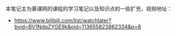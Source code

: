 本笔记主为慕课网的课程的学习笔记以及知识点的一些扩充，视频地址：
- https://www.bilibili.com/list/watchlater?bvid=BV1NdqZYGE9k&oid=113655823862334&p=8